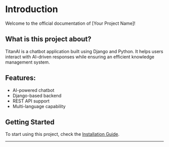 # Introduction

Welcome to the official documentation of [Your Project Name]!

## What is this project about?
TitanAI is a chatbot application built using Django and Python. It helps users interact with AI-driven responses while ensuring an efficient knowledge management system.

## Features:
- AI-powered chatbot
- Django-based backend
- REST API support
- Multi-language capability

## Getting Started
To start using this project, check the [Installation Guide](installation.md).

---
